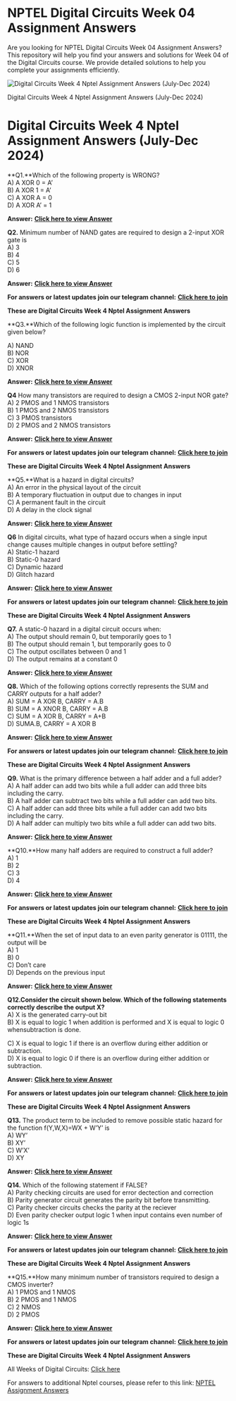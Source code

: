 # NPTEL Digital Circuits Week 04 Assignment Answers

Are you looking for NPTEL Digital Circuits Week 04 Assignment Answers? This repository will help you find your answers and solutions for Week 04 of the Digital Circuits course. We provide detailed solutions to help you complete your assignments efficiently.


![Digital Circuits Week 4 Nptel Assignment Answers (July-Dec 2024)](https://miro.medium.com/v2/resize:fit:875/1*z0aouXN1ooj8aCJHpqq7Mw.jpeg)

Digital Circuits Week 4 Nptel Assignment Answers (July-Dec 2024)


# Digital Circuits Week 4 Nptel Assignment Answers (July-Dec 2024)

**Q1.**Which of the following property is WRONG?\
A) A XOR 0 = A’\
B) A XOR 1 = A’\
C) A XOR A = 0\
D) A XOR A’ = 1

**Answer:** [**Click here to view Answer**](https://progiez.com/digital-circuits-week-4-nptel-assignment-answers)

**Q2.** Minimum number of NAND gates are required to design a 2-input XOR gate is\
A) 3\
B) 4\
C) 5\
D) 6

**Answer:** [**Click here to view Answer**](https://progiez.com/digital-circuits-week-4-nptel-assignment-answers)

**For answers or latest updates join our telegram channel:** [**Click here to join**](https://telegram.me/nptel_assignments)

**These are Digital Circuits Week 4 Nptel Assignment Answers**

**Q3.**Which of the following logic function is implemented by the circuit given below?

A) NAND\
B) NOR\
C) XOR\
D) XNOR

**Answer:** [**Click here to view Answer**](https://progiez.com/digital-circuits-week-4-nptel-assignment-answers)

**Q4** How many transistors are required to design a CMOS 2-input NOR gate?\
A) 2 PMOS and 1 NMOS transistors\
B) 1 PMOS and 2 NMOS transistors\
C) 3 PMOS transistors\
D) 2 PMOS and 2 NMOS transistors

**Answer:** [**Click here to view Answer**](https://progiez.com/digital-circuits-week-4-nptel-assignment-answers)

**For answers or latest updates join our telegram channel:** [**Click here to join**](https://telegram.me/nptel_assignments)

**These are Digital Circuits Week 4 Nptel Assignment Answers**

**Q5.**What is a hazard in digital circuits?\
A) An error in the physical layout of the circuit\
B) A temporary fluctuation in output due to changes in input\
C) A permanent fault in the circuit\
D) A delay in the clock signal

**Answer:** [**Click here to view Answer**](https://progiez.com/digital-circuits-week-4-nptel-assignment-answers)

**Q6** In digital circuits, what type of hazard occurs when a single input change causes multiple changes in output before settling?\
A) Static-1 hazard\
B) Static-0 hazard\
C) Dynamic hazard\
D) Glitch hazard

**Answer:** [**Click here to view Answer**](https://progiez.com/digital-circuits-week-4-nptel-assignment-answers)

**For answers or latest updates join our telegram channel:** [**Click here to join**](https://telegram.me/nptel_assignments)

**These are Digital Circuits Week 4 Nptel Assignment Answers**

**Q7.** A static-0 hazard in a digital circuit occurs when:\
A) The output should remain 0, but temporarily goes to 1\
B) The output should remain 1, but temporarily goes to 0\
C) The output oscillates between 0 and 1\
D) The output remains at a constant 0

**Answer:** [**Click here to view Answer**](https://progiez.com/digital-circuits-week-4-nptel-assignment-answers)

**Q8.** Which of the following options correctly represents the SUM and CARRY outputs for a half adder?\
A) SUM = A XOR B, CARRY = A.B\
B) SUM = A XNOR B, CARRY = A.B\
C) SUM = A XOR B, CARRY = A+B\
D) SUMA.B, CARRY = A XOR B

**Answer:** [**Click here to view Answer**](https://progiez.com/digital-circuits-week-4-nptel-assignment-answers)

**For answers or latest updates join our telegram channel:** [**Click here to join**](https://telegram.me/nptel_assignments)

**These are Digital Circuits Week 4 Nptel Assignment Answers**

**Q9.** What is the primary difference between a half adder and a full adder?\
A) A half adder can add two bits while a full adder can add three bits including the carry.\
B) A half adder can subtract two bits while a full adder can add two bits.\
C) A half adder can add three bits while a full adder can add two bits including the carry.\
D) A half adder can multiply two bits while a full adder can add two bits.

**Answer:** [**Click here to view Answer**](https://progiez.com/digital-circuits-week-4-nptel-assignment-answers)

**Q10.**How many half adders are required to construct a full adder?\
A) 1\
B) 2\
C) 3\
D) 4

**Answer:** [**Click here to view Answer**](https://progiez.com/digital-circuits-week-4-nptel-assignment-answers)

**For answers or latest updates join our telegram channel:** [**Click here to join**](https://telegram.me/nptel_assignments)

**These are Digital Circuits Week 4 Nptel Assignment Answers**

**Q11.**When the set of input data to an even parity generator is 01111, the output will be\
A) 1\
B) 0\
C) Don’t care\
D) Depends on the previous input

**Answer:** [**Click here to view Answer**](https://progiez.com/digital-circuits-week-4-nptel-assignment-answers)

**Q12.Consider the circuit shown below. Which of the following statements correctly describe the output X?**\
A) X is the generated carry-out bit\
B) X is equal to logic 1 when addition is performed and X is equal to logic 0 whensubtraction is done.

C) X is equal to logic 1 if there is an overflow during either addition or subtraction.\
D) X is equal to logic 0 if there is an overflow during either addition or subtraction.

**Answer:** [**Click here to view Answer**](https://progiez.com/digital-circuits-week-4-nptel-assignment-answers)

**For answers or latest updates join our telegram channel:** [**Click here to join**](https://telegram.me/nptel_assignments)

**These are Digital Circuits Week 4 Nptel Assignment Answers**

**Q13.** The product term to be included to remove possible static hazard for the function f(Y,W,X)=WX + W’Y’ is\
A) WY’\
B) XY’\
C) W’X’\
D) XY

**Answer:** [**Click here to view Answer**](https://progiez.com/digital-circuits-week-4-nptel-assignment-answers)

**Q14.** Which of the following statement if FALSE?\
A) Parity checking circuits are used for error dectection and correction\
B) Parity generator circuit generates the parity bit before transmitting.\
C) Parity checker circuits checks the parity at the reciever\
D) Even parity checker output logic 1 when input contains even number of logic 1s

**Answer:** [**Click here to view Answer**](https://progiez.com/digital-circuits-week-4-nptel-assignment-answers)

**For answers or latest updates join our telegram channel:** [**Click here to join**](https://telegram.me/nptel_assignments)

**These are Digital Circuits Week 4 Nptel Assignment Answers**

**Q15.**How many minimum number of transistors required to design a CMOS inverter?\
A) 1 PMOS and 1 NMOS\
B) 2 PMOS and 1 NMOS\
C) 2 NMOS\
D) 2 PMOS

**Answer:** [**Click here to view Answer**](https://progiez.com/digital-circuits-week-4-nptel-assignment-answers)

**For answers or latest updates join our telegram channel:** [**Click here to join**](https://telegram.me/nptel_assignments)

**These are Digital Circuits Week 4 Nptel Assignment Answers**

All Weeks of Digital Circuits: [Click here](https://progiez.com/nptel-assignment-answers/digital-circuits)

For answers to additional Nptel courses, please refer to this link: [NPTEL Assignment Answers](https://progiez.com/nptel-assignment-answers)
